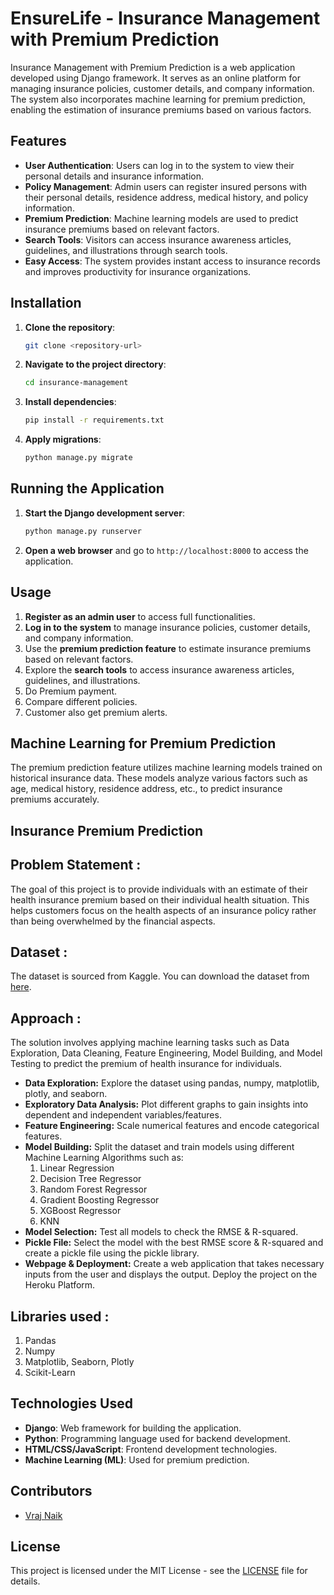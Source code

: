 # EnsureLife - Insurance Management with Premium Prediction

Insurance Management with Premium Prediction is a web application developed using Django framework. It serves as an online platform for managing insurance policies, customer details, and company information. The system also incorporates machine learning for premium prediction, enabling the estimation of insurance premiums based on various factors.

## Features

- **User Authentication**: Users can log in to the system to view their personal details and insurance information.
- **Policy Management**: Admin users can register insured persons with their personal details, residence address, medical history, and policy information.
- **Premium Prediction**: Machine learning models are used to predict insurance premiums based on relevant factors.
- **Search Tools**: Visitors can access insurance awareness articles, guidelines, and illustrations through search tools.
- **Easy Access**: The system provides instant access to insurance records and improves productivity for insurance organizations.

## Installation

1. **Clone the repository**:
   ```bash
   git clone <repository-url>
   ```
   
2. **Navigate to the project directory**:
   ```bash
   cd insurance-management
   ```
   
3. **Install dependencies**:
   ```bash
   pip install -r requirements.txt
   ```
   
4. **Apply migrations**:
   ```bash
   python manage.py migrate
   ```

## Running the Application

1. **Start the Django development server**:
   ```bash
   python manage.py runserver
   ```
   
2. **Open a web browser** and go to `http://localhost:8000` to access the application.

## Usage

1. **Register as an admin user** to access full functionalities.
2. **Log in to the system** to manage insurance policies, customer details, and company information.
3. Use the **premium prediction feature** to estimate insurance premiums based on relevant factors.
4. Explore the **search tools** to access insurance awareness articles, guidelines, and illustrations.
5. Do Premium payment.
6. Compare different policies.
7. Customer also get premium alerts.

## Machine Learning for Premium Prediction

The premium prediction feature utilizes machine learning models trained on historical insurance data. These models analyze various factors such as age, medical history, residence address, etc., to predict insurance premiums accurately.

## Insurance Premium Prediction

## Problem Statement :
The goal of this project is to provide individuals with an estimate of their health insurance premium based on their individual health situation. This helps customers focus on the health aspects of an insurance policy rather than being overwhelmed by the financial aspects.

## Dataset :
The dataset is sourced from Kaggle. You can download the dataset from [here](https://www.kaggle.com/noordeen/insurance-premium-prediction).

## Approach :
The solution involves applying machine learning tasks such as Data Exploration, Data Cleaning, Feature Engineering, Model Building, and Model Testing to predict the premium of health insurance for individuals.

- **Data Exploration:** Explore the dataset using pandas, numpy, matplotlib, plotly, and seaborn.
- **Exploratory Data Analysis:** Plot different graphs to gain insights into dependent and independent variables/features.
- **Feature Engineering:** Scale numerical features and encode categorical features.
- **Model Building:** Split the dataset and train models using different Machine Learning Algorithms such as:
    1) Linear Regression
    2) Decision Tree Regressor
    3) Random Forest Regressor
    4) Gradient Boosting Regressor
    5) XGBoost Regressor
    6) KNN
- **Model Selection:** Test all models to check the RMSE & R-squared.
- **Pickle File:** Select the model with the best RMSE score & R-squared and create a pickle file using the pickle library.
- **Webpage & Deployment:** Create a web application that takes necessary inputs from the user and displays the output. Deploy the project on the Heroku Platform.

## Libraries used :
1. Pandas
2. Numpy
3. Matplotlib, Seaborn, Plotly
4. Scikit-Learn

## Technologies Used

- **Django**: Web framework for building the application.
- **Python**: Programming language used for backend development.
- **HTML/CSS/JavaScript**: Frontend development technologies.
- **Machine Learning (ML)**: Used for premium prediction.


## Contributors

- [Vraj Naik](https://github.com/VrajNaik)

## License

This project is licensed under the MIT License - see the [LICENSE](LICENSE) file for details.
